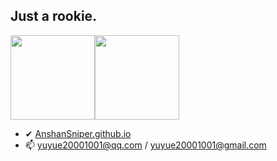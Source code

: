 ## Just a rookie.

<img align="" height="135px" src="https://github-readme-stats.vercel.app/api?username=anshansniper&hide_title=true&hide_border=true&show_icons=true&include_all_commits=true&line_height=21&bg_color=0,EC6C6C,FFD479,FFFC79,73FA79&theme=graywhite" /><img align="" height="135px" src="https://github-readme-stats.vercel.app/api/top-langs/?username=anshansniper&hide_border=true&layout=compact&bg_color=0,73FA79,73FDFF,D783FF&theme=graywhite" />

- ✔ <a href="https://assniper.xyz/about">AnshanSniper.github.io</a>
- 📫 yuyue20001001@qq.com / yuyue20001001@gmail.com

<!--
**AnshanSniper/AnshanSniper** is a ✨ _special_ ✨ repository because its `README.md` (this file) appears on your GitHub profile.
Here are some ideas to get you started:
- 🔭 I’m currently working on ...
- 🌱 I’m currently learning ...
- 👯 I’m looking to collaborate on ...
- 🤔 I’m looking for help with ...
- 💬 Ask me about ...
- 📫 How to reach me: ...
- 😄 Pronouns: ...
- ⚡ Fun fact: ...
-->
